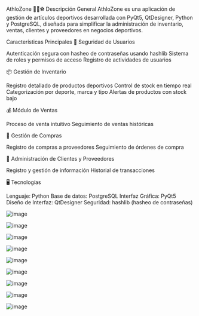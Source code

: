 AthloZone 🏀🏈⚽
Descripción General
AthloZone es una aplicación de gestión de artículos deportivos desarrollada con PyQt5, QtDesigner, Python y PostgreSQL, diseñada para simplificar la administración de inventario, ventas, clientes y proveedores en negocios deportivos.

Características Principales
🔐 Seguridad de Usuarios

Autenticación segura con hasheo de contraseñas usando hashlib
Sistema de roles y permisos de acceso
Registro de actividades de usuarios

📦 Gestión de Inventario

Registro detallado de productos deportivos
Control de stock en tiempo real
Categorización por deporte, marca y tipo
Alertas de productos con stock bajo

💰 Módulo de Ventas

Proceso de venta intuitivo
Seguimiento de ventas históricas

🛒 Gestión de Compras

Registro de compras a proveedores
Seguimiento de órdenes de compra

👥 Administración de Clientes y Proveedores

Registro y gestión de información
Historial de transacciones

🖥️ Tecnologías

Lenguaje: Python
Base de datos: PostgreSQL
Interfaz Gráfica: PyQt5
Diseño de Interfaz: QtDesigner
Seguridad: hashlib (hasheo de contraseñas)


![image](https://github.com/user-attachments/assets/3a2e0c49-0b07-4eed-8914-335501e6845b)

![image](https://github.com/user-attachments/assets/f391909c-d1e6-4a1a-aa34-9a34171fa865)

![image](https://github.com/user-attachments/assets/ed90b809-be7a-4a77-8bdb-d1c7babec13f)

![image](https://github.com/user-attachments/assets/2ec71415-e109-4848-aeec-8336059d2604)

![image](https://github.com/user-attachments/assets/8c2367e4-9273-40fe-8551-41ab41ea59a9)

![image](https://github.com/user-attachments/assets/d311bab0-d37c-43fa-811f-232f61daf3a1)

![image](https://github.com/user-attachments/assets/f4a0e2b3-e04b-4fdc-aabf-4e6c38497d72)

![image](https://github.com/user-attachments/assets/24bc452f-1d21-4f44-9acf-d331eaee788f)

![image](https://github.com/user-attachments/assets/00b238cf-03d3-4c4e-a569-261c4110c5ea)

